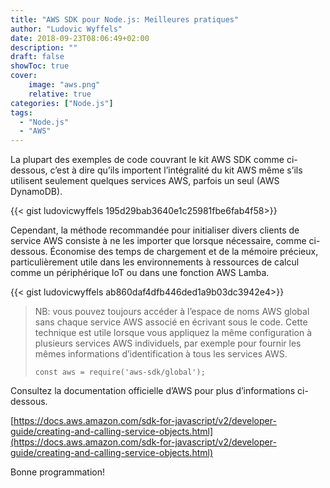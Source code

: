 ```yaml
---
title: "AWS SDK pour Node.js: Meilleures pratiques"
author: "Ludovic Wyffels"
date: 2018-09-23T08:06:49+02:00
description: ""
draft: false
showToc: true
cover:
    image: "aws.png"
    relative: true
categories: ["Node.js"]
tags:
  - "Node.js"
  - "AWS"
---
```


La plupart des exemples de code couvrant le kit AWS SDK comme ci-dessous, c’est à dire qu’ils importent l’intégralité du kit AWS même s’ils utilisent seulement quelques services AWS, parfois un seul (AWS DynamoDB).

{{< gist ludovicwyffels 195d29bab3640e1c25981fbe6fab4f58>}}

Cependant, la méthode recommandée pour initialiser divers clients de service AWS consiste à ne les importer que lorsque nécessaire, comme ci-dessous. Économise des temps de chargement et de la mémoire précieux, particulièrement utile dans les environnements à ressources de calcul comme un périphérique IoT ou dans une fonction AWS Lamba.

{{< gist ludovicwyffels ab860daf4dfb446ded1a9b03dc3942e4>}}

> NB: vous pouvez toujours accéder à l’espace de noms AWS global sans chaque service AWS associé en écrivant sous le code. Cette technique est utile lorsque vous appliquez la même configuration à plusieurs services AWS individuels, par exemple pour fournir les mêmes informations d’identification à tous les services AWS.
>
> `const aws = require('aws-sdk/global');`

Consultez la documentation officielle d’AWS pour plus d’informations ci-dessous.

[https://docs.aws.amazon.com/sdk-for-javascript/v2/developer-guide/creating-and-calling-service-objects.html](https://docs.aws.amazon.com/sdk-for-javascript/v2/developer-guide/creating-and-calling-service-objects.html)

Bonne programmation!
